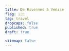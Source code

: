```yaml
---
title: De Ravennes à Venise
flag: 🇮🇹
tag: travel
dropcaps: false
published: true
draft: true

sitemap: false
---
```


